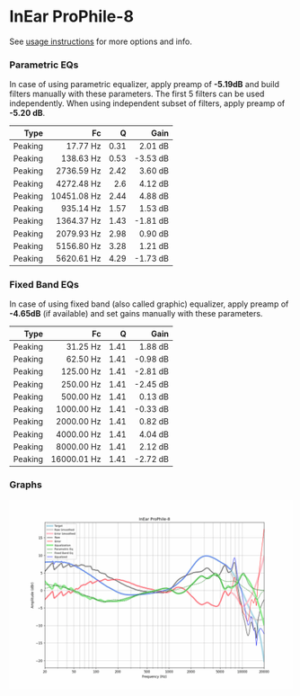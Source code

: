 # InEar ProPhile-8
See [usage instructions](https://github.com/jaakkopasanen/AutoEq#usage) for more options and info.

### Parametric EQs
In case of using parametric equalizer, apply preamp of **-5.19dB** and build filters manually
with these parameters. The first 5 filters can be used independently.
When using independent subset of filters, apply preamp of **-5.20 dB**.

| Type    | Fc          |    Q | Gain     |
|--------:|------------:|-----:|---------:|
| Peaking | 17.77 Hz    | 0.31 | 2.01 dB  |
| Peaking | 138.63 Hz   | 0.53 | -3.53 dB |
| Peaking | 2736.59 Hz  | 2.42 | 3.60 dB  |
| Peaking | 4272.48 Hz  | 2.6  | 4.12 dB  |
| Peaking | 10451.08 Hz | 2.44 | 4.88 dB  |
| Peaking | 935.14 Hz   | 1.57 | 1.53 dB  |
| Peaking | 1364.37 Hz  | 1.43 | -1.81 dB |
| Peaking | 2079.93 Hz  | 2.98 | 0.90 dB  |
| Peaking | 5156.80 Hz  | 3.28 | 1.21 dB  |
| Peaking | 5620.61 Hz  | 4.29 | -1.73 dB |

### Fixed Band EQs
In case of using fixed band (also called graphic) equalizer, apply preamp of **-4.65dB**
(if available) and set gains manually with these parameters.

| Type    | Fc          |    Q | Gain     |
|--------:|------------:|-----:|---------:|
| Peaking | 31.25 Hz    | 1.41 | 1.88 dB  |
| Peaking | 62.50 Hz    | 1.41 | -0.98 dB |
| Peaking | 125.00 Hz   | 1.41 | -2.81 dB |
| Peaking | 250.00 Hz   | 1.41 | -2.45 dB |
| Peaking | 500.00 Hz   | 1.41 | 0.13 dB  |
| Peaking | 1000.00 Hz  | 1.41 | -0.33 dB |
| Peaking | 2000.00 Hz  | 1.41 | 0.82 dB  |
| Peaking | 4000.00 Hz  | 1.41 | 4.04 dB  |
| Peaking | 8000.00 Hz  | 1.41 | 2.12 dB  |
| Peaking | 16000.01 Hz | 1.41 | -2.72 dB |

### Graphs
![](./InEar%20ProPhile-8.png)
